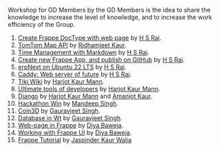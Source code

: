 Workshop for GD Members by the GD Members is the idea to share the knowledge to increase the level of knowledge, and to increase the work efficiency of the Group.


1. [Create Frappe DocType with web page](FrappeDoc.md) by [H S Rai](https://github.com/hsrai).
1. [TomTom Map API](TomTomAPI.md) by [Ridhamjeet Kaur](https://github.com/ridhamjeetkaur).
1. [Time Management with Markdown](TimeManagement.md) by [H S Rai](https://github.com/hsrai).
1. [Create new Frappe App, and publish on GitHub](FrappeAppGIT.md) by [H S Rai](https://github.com/hsrai).
1. [erpNext on Ubuntu 22 LTS](erpnext14onUbuntu22.md) by  [H S Rai](https://github.com/hsrai).
1. [Caddy: Web server of future](Caddy.md) by [H S Rai](https://github.com/hsrai).
1. [Tiki Wiki](../../raw/master/tikiwiki.pdf)  by [Harjot Kaur Mann](https://harjotmann.wordpress.com/).
1. [Ultimate tools of developers](../../raw/master/Ultimate%20tolls%20of%20developers%20by%20Harjot%20Kaur%20Mann.pdf) by [Harjot Kaur Mann](https://harjotmann.wordpress.com/).
1. [Django](../../raw/master/Django%20by%20Harjot%20and%20Amanjot.pdf)  by [Harjot Kaur Mann](https://harjotmann.wordpress.com/) and [Amanjot Kaur](https://kauramanjot35.wordpress.com/).
1. [Hackathon Win](Inderpreet_2-1-2016.md) by [Mandeep Singh](https://github.com/mandeeps708).
1. [Coin3D](../../raw/master/coin3d.pdf) by [Gauravjeet Singh](https://github.com/Gauravjeetsingh).
1. [Database in Wt](../../raw/master/wtdbo.pdf) by [Gauravjeet Singh](https://github.com/Gauravjeetsingh).
1. [Web-page in Frappe](webpage_in_frappe.md) by [Diya Baweja](https://github.com/Diya050/).
1. [Working with Frappe UI](frappe_ui.md) by [Diya Baweja](https://github.com/Diya050/).
2. [Frappe Tutorial](tutorialfrappe.md) by [Jaspinder Kaur Walia](https://jaspinderkaurwalia26.github.io/Frappe/)

